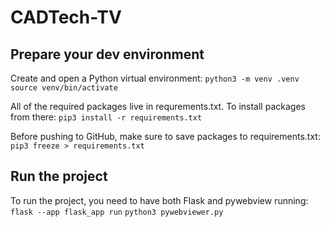 # CADTech-TV

## Prepare your dev environment

Create and open a Python virtual environment:
`python3 -m venv .venv`
`source venv/bin/activate`

All of the required packages live in requrements.txt. To install packages from there:
`pip3 install -r requirements.txt`

Before pushing to GitHub, make sure to save packages to requirements.txt:
`pip3 freeze > requirements.txt`

## Run the project

To run the project, you need to have both Flask and pywebview running:
`flask --app flask_app run`
`python3 pywebviewer.py`
